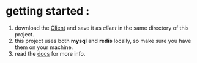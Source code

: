 # getting started :
1. download the [Client](https://github.com/ahmed-com/sanagel.js-client) and save it as *client* in the same directory of this project.
2. this project uses both **mysql** and **redis** locally, so make sure you have them on your machine.
3. read the [docs](./docs.md) for more info.